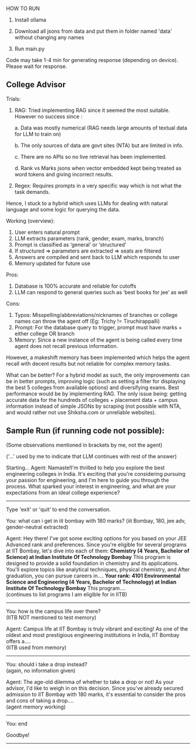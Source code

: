 HOW TO RUN

1. Install ollama

2. Download all jsons from data and put them in folder named 'data' without changing any names

3. Run main.py

Code may take 1-4 min for generating response (depending on device). Please wait for response.


**College Advisor**
--------------------

Trials:

1.	RAG: Tried implementing RAG since it seemed the most suitable. However no success since :

    a. Data was mostly numerical (RAG needs large amounts of textual data for LLM to train on)
  	
    b. The only sources of data are govt sites (NTA) but are limited in info.
  	
    c. There are no APIs so no live retrieval has been implemented.
  	
    d. Rank vs Marks jsons when vector embedded kept being treated as word tokens and giving incorrect results.

3.	Regex: Requires prompts in a very specific way which is not what the task demands.

Hence, I stuck to a hybrid which uses LLMs for dealing with natural language and some logic for querying the data.




Working (overview):
1.	User enters natural prompt
2.	LLM extracts parameters (rank, gender, exam, marks, branch)
3.	Prompt is classified as ‘general’ or ‘structured’
4.	If structured => parameters are extracted => seats are filtered 
5.	Answers are compiled and sent back to LLM which responds to user
6.  Memory updated for future use




Pros:
1.	Database is 100% accurate and reliable for cutoffs
2.	LLM can respond to general queries such as ‘best books for jee’ as well

Cons:
1.	Typos: Misspelling/abbreviations/nicknames of branches or college names can throw the agent off (Eg: Trichy != Tiruchirappalli)
2.	Prompt: For the database query to trigger, prompt must have marks + either college OR branch 
3.	Memory: Since a new instance of the agent is being called every time agent does not recall previous information. 

However, a makeshift memory has been implemented which helps the agent recall with decent results but not reliable for complex memory tasks.



What can be better?
For a hybrid model as such, the only improvements can be in better prompts, improving logic (such as setting a filter for displaying the best 5 colleges from available options) and diversifying exams.
Best performance would be by implementing RAG. The only issue being: getting accurate data for the hundreds of colleges + placement data + campus information instead of simple JSONs by scraping (not possible with NTA, and would rather not use Shiksha.com or unreliable websites).





**Sample Run (if running code not possible):**
--------------------------------------------------

(Some observations mentioned in brackets by me, not the agent)

('...' used by me to indicate that LLM continues with rest of the answer)

Starting...
Agent: Namaste!I'm thrilled to help you explore the best engineering colleges in India. It's exciting that you're considering pursuing your passion for engineering, and I'm here to guide you through the process. What sparked your interest in engineering, and what are your expectations from an ideal college experience?


--------------------------------------------------
Type 'exit' or 'quit' to end the conversation.

You: what can i get in iit bombay with 180 marks?
(iit Bombay, 180, jee adv, gender-neutral extracted) 

Agent: Hey there!
I've got some exciting options for you based on your JEE Advanced rank and preferences. Since you're eligible for several programs at IIT Bombay, let's dive into each of them:
**Chemistry (4 Years, Bachelor of Science) at Indian Institute Of Technology Bombay**
This program is designed to provide a solid foundation in chemistry and its applications. You'll explore topics like analytical techniques, physical chemistry, and After graduation, you can pursue careers in....
**Your rank: 4101**
**Environmental Science and Engineering (4 Years, Bachelor of Technology) at Indian Institute Of Technology Bombay**
This program....				     
(continues to list programs I am eligible for in IITB)
________________________________________________________

You: how is the campus life over there?				             
(IITB NOT mentioned to test memory)

Agent: Campus life at IIT Bombay is truly vibrant and exciting! As one of the oldest and most prestigious engineering institutions in India, IIT Bombay offers a....			       
(IITB used from memory)
________________________________________________________

You: should i take a drop instead? 						
(again, no information given)

Agent: The age-old dilemma of whether to take a drop or not!
As your advisor, I'd like to weigh in on this decision. Since you've already secured admission to IIT Bombay with 180 marks, it's essential to consider the pros and cons of taking a drop.... 		        
(agent memory working)
________________________________________________________

You: end

Goodbye!
________________________________________________________
